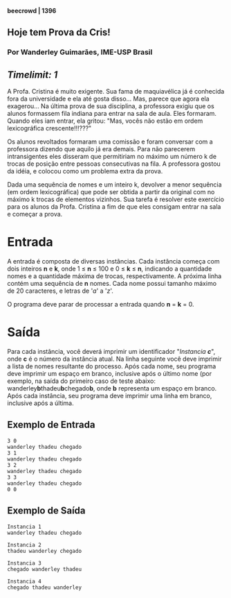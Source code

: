 **beecrowd | 1396**
## Hoje tem Prova da Cris!
### Por Wanderley Guimarães, IME-USP Brasil
_Timelimit: 1_
---



A Profa. Cristina é muito exigente. Sua fama de maquiavélica já é conhecida fora da universidade e ela até gosta disso... Mas, parece que agora ela exagerou... Na última prova de sua disciplina, a professora exigiu que os alunos formassem fila indiana para entrar na sala de aula. Eles formaram. Quando eles iam entrar, ela gritou: "Mas, vocês não estão em ordem lexicográfica crescente!!!???"

Os alunos revoltados formaram uma comissão e foram conversar com a professora dizendo que aquilo já era demais. Para não parecerem intransigentes eles disseram que permitiriam no máximo um número k de trocas de posição entre pessoas consecutivas na fila. A professora gostou da idéia, e colocou como um problema extra da prova.

Dada uma sequência de nomes e um inteiro k, devolver a menor sequência (em ordem lexicográfica) que pode ser obtida a partir da original com no máximo k trocas de elementos vizinhos. Sua tarefa é resolver este exercício para os alunos da Profa. Cristina a fim de que eles consigam entrar na sala e começar a prova.

# Entrada

A entrada é composta de diversas instâncias. Cada instância começa com dois inteiros **n** e **k**, onde 1 ≤ **n** ≤ 100 e 0 ≤ **k** ≤ **n**, indicando a quantidade nomes e a quantidade máxima de trocas, respectivamente. A próxima linha contém uma sequência de **n** nomes. Cada nome possui tamanho máximo de 20 caracteres, e letras de '_a_' a '_z_'.

O programa deve parar de processar a entrada quando **n** = **k** = 0.

# Saída

Para cada instância, você deverá imprimir um identificador "_Instancia **c**_", onde **c** é o número da instância atual. Na linha seguinte você deve imprimir a lista de nomes resultante do processo. Após cada nome, seu programa deve imprimir um espaço em branco, inclusive após o último nome (por exemplo, na saída do primeiro caso de teste abaixo: wanderley**b**thadeu**b**chegado**b**, onde **b** representa um espaço em branco. Após cada instância, seu programa deve imprimir uma linha em branco, inclusive após a última.

## Exemplo de Entrada

```
3 0
wanderley thadeu chegado
3 1
wanderley thadeu chegado
3 2
wanderley thadeu chegado
3 3
wanderley thadeu chegado
0 0
```

## Exemplo de Saída

```
Instancia 1
wanderley thadeu chegado

Instancia 2
thadeu wanderley chegado

Instancia 3
chegado wanderley thadeu

Instancia 4
chegado thadeu wanderley
```